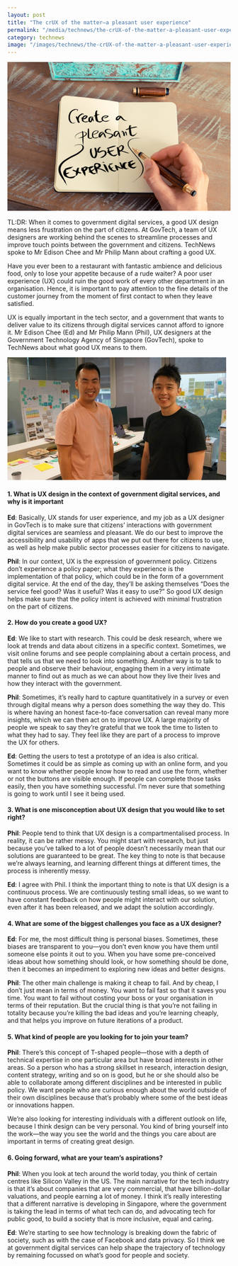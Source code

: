 ```yaml
---
layout: post
title: "The crUX of the matter—a pleasant user experience"
permalink: "/media/technews/the-crUX-of-the-matter-a-pleasant-user-experience"
category: technews
image: "/images/technews/the-crUX-of-the-matter-a-pleasant-user-experience-part-1.png"
---
```


![The crUX of the matter a pleasant user experience](/images/technews/the-crUX-of-the-matter-a-pleasant-user-experience-part-1.png)

TL:DR: When it comes to government digital services, a good UX design means less frustration on the part of citizens. At GovTech, a team of UX designers are working behind the scenes to streamline processes and improve touch points between the government and citizens. TechNews spoke to Mr Edison Chee and Mr Philip Mann about crafting a good UX. 

Have you ever been to a restaurant with fantastic ambience and delicious food, only to lose your appetite because of a rude waiter? A poor user experience (UX) could ruin the good work of every other department in an organisation. Hence, it is important to pay attention to the fine details of the customer journey from the moment of first contact to when they leave satisfied.

UX is equally important in the tech sector, and a government that wants to deliver value to its citizens through digital services cannot afford to ignore it. Mr Edison Chee (Ed) and Mr Philip Mann (Phil), UX designers at the Government Technology Agency of Singapore (GovTech), spoke to TechNews about what good UX means to them.

![Philip and Edison from GovTech](/images/technews/the-crUX-of-the-matter-a-pleasant-user-experience-part-2.png)

#### **1. What is UX design in the context of government digital services, and why is it important**

**Ed**: Basically, UX stands for user experience, and my job as a UX designer in GovTech is to make sure that citizens’ interactions with government digital services are seamless and pleasant. We do our best to improve the accessibility and usability of apps that we put out there for citizens to use, as well as help make public sector processes easier for citizens to navigate.

**Phil**: In our context, UX is the expression of government policy. Citizens don’t experience a policy paper; what they experience is the implementation of that policy, which could be in the form of a government digital service. At the end of the day, they’ll be asking themselves “Does the service feel good? Was it useful? Was it easy to use?” So good UX design helps make sure that the policy intent is achieved with minimal frustration on the part of citizens.

#### **2. How do you create a good UX?**

**Ed**: We like to start with research. This could be desk research, where we look at trends and data about citizens in a specific context. Sometimes, we visit online forums and see people complaining about a certain process, and that tells us that we need to look into something. Another way is to talk to people and observe their behaviour, engaging them in a very intimate manner to find out as much as we can about how they live their lives and how they interact with the government.

**Phil**: Sometimes, it’s really hard to capture quantitatively in a survey or even through digital means why a person does something the way they do. This is where having an honest face-to-face conversation can reveal many more insights, which we can then act on to improve UX. A large majority of people we speak to say they’re grateful that we took the time to listen to what they had to say. They feel like they are part of a process to improve the UX for others.

**Ed**: Getting the users to test a prototype of an idea is also critical. Sometimes it could be as simple as coming up with an online form, and you want to know whether people know how to read and use the form, whether or not the buttons are visible enough. If people can complete those tasks easily, then you have something successful. I’m never sure that something is going to work until I see it being used. 

#### **3. What is one misconception about UX design that you would like to set right?**

**Phil**: People tend to think that UX design is a compartmentalised process. In reality, it can be rather messy. You might start with research, but just because you’ve talked to a lot of people doesn’t necessarily mean that our solutions are guaranteed to be great. The key thing to note is that because we’re always learning, and learning different things at different times, the process is inherently messy.

**Ed**: I agree with Phil. I think the important thing to note is that UX design is a continuous process. We are continuously testing small ideas, so we want to have constant feedback on how people might interact with our solution, even after it has been released, and we adapt the solution accordingly.

#### **4. What are some of the biggest challenges you face as a UX designer?**

**Ed**: For me, the most difficult thing is personal biases. Sometimes, these biases are transparent to you—you don’t even know you have them until someone else points it out to you. When you have some pre-conceived ideas about how something should look, or how something should be done, then it becomes an impediment to exploring new ideas and better designs.

**Phil**: The other main challenge is making it cheap to fail. And by cheap, I don’t just mean in terms of money. You want to fail fast so that it saves you time. You want to fail without costing your boss or your organisation in terms of their reputation. But the crucial thing is that you’re not failing in totality because you’re killing the bad ideas and you’re learning cheaply, and that helps you improve on future iterations of a product. 

#### **5. What kind of people are you looking for to join your team?**

**Phil**: There’s this concept of T-shaped people—those with a depth of technical expertise in one particular area but have broad interests in other areas. So a person who has a strong skillset in research, interaction design, content strategy, writing and so on is good, but he or she should also be able to collaborate among different disciplines and be interested in public policy. We want people who are curious enough about the world outside of their own disciplines because that’s probably where some of the best ideas or innovations happen.

We’re also looking for interesting individuals with a different outlook on life, because I think design can be very personal. You kind of bring yourself into the work—the way you see the world and the things you care about are important in terms of creating great design.

#### **6. Going forward, what are your team’s aspirations?**

**Phil**: When you look at tech around the world today, you think of certain centres like Silicon Valley in the US. The main narrative for the tech industry is that it’s about companies that are very commercial, that have billion-dollar valuations, and people earning a lot of money. I think it’s really interesting that a different narrative is developing in Singapore, where the government is taking the lead in terms of what tech can do, and advocating tech for public good, to build a society that is more inclusive, equal and caring.

**Ed**: We’re starting to see how technology is breaking down the fabric of society, such as with the case of Facebook and data privacy. So I think we at government digital services can help shape the trajectory of technology by remaining focussed on what’s good for people and society.
